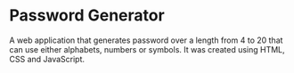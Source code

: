 # Password Generator
A web application that generates password over a length from 4 to 20 that can use either alphabets, numbers or symbols.
It was created using HTML, CSS and JavaScript.

